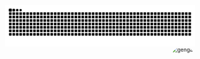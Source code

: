 <div align="center">
  <a href="https://github.com/marceloOrtega">
</div>
      <img align="center" alt="snake eating my contributions" src="https://raw.githubusercontent.com/vinimanzano/vinimanzano/output/github-contribution-grid-snake-dark.svg">
<img align="right" alt="gengar" height="150" style="border-radius:75px;" src="https://i.pinimg.com/originals/4f/d0/c0/4fd0c049c173c9beb5a0101a84deb6f9.gif">
  </div>


